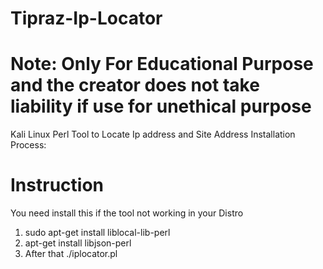 # Tipraz-Ip-Locator
# Note: Only For Educational Purpose and the creator does not take liability if use for unethical purpose
Kali Linux Perl Tool to Locate Ip address and Site Address
Installation Process:
# Instruction
You need install this if the tool not working in your Distro 
1. sudo apt-get install liblocal-lib-perl 
2. apt-get install libjson-perl 
3. After that ./iplocator.pl
